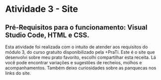 # Atividade 3 - Site
## Pré-Requisitos para o funcionamento: Visual Studio Code, HTML e CSS.
Esta atividade foi realizada com o intuito de atender aos requisitos do módulo 3, do curso gratuito disponibilizado pela +PraTi. Este é o site que desenvolvi sobre meu prato favorito, escolhi compartilhar esta receita. Lá você pode encontrar variações e sugestões de recheios, molhos e acompanhamentos. Também deixo curiosidades sobre as panquecas nos links do site.